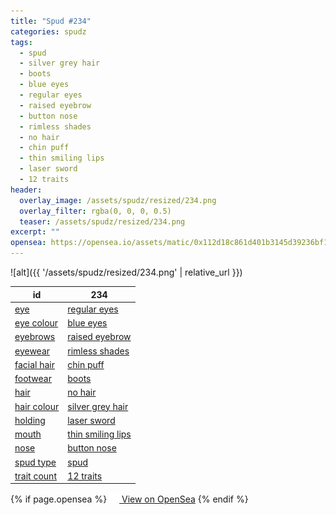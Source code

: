 ```yaml
---
title: "Spud #234"
categories: spudz
tags:
  - spud
  - silver grey hair
  - boots
  - blue eyes
  - regular eyes
  - raised eyebrow
  - button nose
  - rimless shades
  - no hair
  - chin puff
  - thin smiling lips
  - laser sword
  - 12 traits
header:
  overlay_image: /assets/spudz/resized/234.png
  overlay_filter: rgba(0, 0, 0, 0.5)
  teaser: /assets/spudz/resized/234.png
excerpt: ""
opensea: https://opensea.io/assets/matic/0x112d18c861d401b3145d39236bf149f01e18beed/234
---
```

![alt]({{ '/assets/spudz/resized/234.png' | relative_url }})

| id | 234 |
|-|-|
| <a href="/traits/eye/#trait-type">eye</a> | <a href="/traits/eye/regular-eyes/1/#trait">regular eyes</a> |
| <a href="/traits/eye-colour/#trait-type">eye colour</a> | <a href="/traits/eye-colour/blue-eyes/1/#trait">blue eyes</a> |
| <a href="/traits/eyebrows/#trait-type">eyebrows</a> | <a href="/traits/eyebrows/raised-eyebrow/1/#trait">raised eyebrow</a> |
| <a href="/traits/eyewear/#trait-type">eyewear</a> | <a href="/traits/eyewear/rimless-shades/1/#trait">rimless shades</a> |
| <a href="/traits/facial-hair/#trait-type">facial hair</a> | <a href="/traits/facial-hair/chin-puff/1/#trait">chin puff</a> |
| <a href="/traits/footwear/#trait-type">footwear</a> | <a href="/traits/footwear/boots/1/#trait">boots</a> |
| <a href="/traits/hair/#trait-type">hair</a> | <a href="/traits/hair/no-hair/1/#trait">no hair</a> |
| <a href="/traits/hair-colour/#trait-type">hair colour</a> | <a href="/traits/hair-colour/silver-grey-hair/1/#trait">silver grey hair</a> |
| <a href="/traits/holding/#trait-type">holding</a> | <a href="/traits/holding/laser-sword/1/#trait">laser sword</a> |
| <a href="/traits/mouth/#trait-type">mouth</a> | <a href="/traits/mouth/thin-smiling-lips/1/#trait">thin smiling lips</a> |
| <a href="/traits/nose/#trait-type">nose</a> | <a href="/traits/nose/button-nose/1/#trait">button nose</a> |
| <a href="/traits/spud-type/#trait-type">spud type</a> | <a href="/traits/spud-type/spud/1/#trait">spud</a> |
| <a href="/traits/trait-count/#trait-type">trait count</a> | <a href="/traits/trait-count/12-traits/1/#trait">12 traits</a> |

{% if page.opensea %}
<a href="{{page.opensea}}" class="btn btn--info" onclick="window.open(this.href, '_blank'); return false;"><img src="/assets/images/opensea.svg" width="16px"><span>  View on OpenSea</span></a>
{% endif %}
